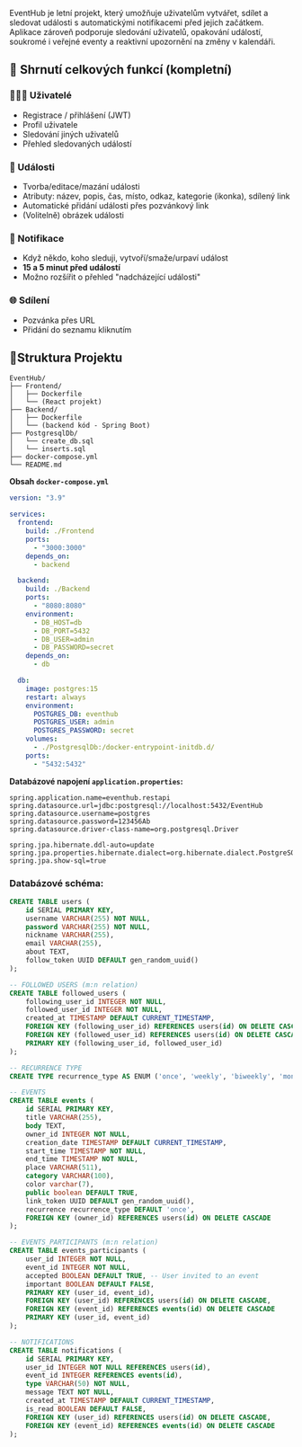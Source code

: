 EventHub je letní projekt, který umožňuje uživatelům vytvářet, sdílet a sledovat události s automatickými notifikacemi před jejich začátkem. Aplikace zároveň podporuje sledování uživatelů, opakování událostí, soukromé i veřejné eventy a reaktivní upozornění na změny v kalendáři.

## 🔧 Shrnutí celkových funkcí (kompletní)

### 🧑‍🤝‍🧑 Uživatelé

- Registrace / přihlášení (JWT)
- Profil uživatele
- Sledování jiných uživatelů
- Přehled sledovaných událostí

### 📅 Události

- Tvorba/editace/mazání události
- Atributy: název, popis, čas, místo, odkaz, kategorie (ikonka), sdílený link
- Automatické přidání události přes pozvánkový link
- (Volitelně) obrázek události

### 🔔 Notifikace

- Když někdo, koho sleduji, vytvoří/smaže/urpaví událost
- **15 a 5 minut před událostí**
- Možno rozšířit o přehled "nadcházející události"

### 🌐 Sdílení

- Pozvánka přes URL
- Přidání do seznamu kliknutím

## 📁Struktura Projektu

```
EventHub/
├── Frontend/
│   ├── Dockerfile
│   └── (React projekt)
├── Backend/
│   ├── Dockerfile
│   └── (backend kód - Spring Boot)
├── PostgresqlDb/
│   └── create_db.sql
│	└── inserts.sql
├── docker-compose.yml
└── README.md
```

**Obsah `docker-compose.yml`**

```yaml
version: "3.9"

services:
  frontend:
    build: ./Frontend
    ports:
      - "3000:3000"
    depends_on:
      - backend

  backend:
    build: ./Backend
    ports:
      - "8080:8080"
    environment:
      - DB_HOST=db
      - DB_PORT=5432
      - DB_USER=admin
      - DB_PASSWORD=secret
    depends_on:
      - db

  db:
    image: postgres:15
    restart: always
    environment:
      POSTGRES_DB: eventhub
      POSTGRES_USER: admin
      POSTGRES_PASSWORD: secret
    volumes:
      - ./PostgresqlDb:/docker-entrypoint-initdb.d/
    ports:
      - "5432:5432"
```

**Databázové napojení `application.properties`:**

```properties
spring.application.name=eventhub.restapi
spring.datasource.url=jdbc:postgresql://localhost:5432/EventHub
spring.datasource.username=postgres
spring.datasource.password=123456Ab
spring.datasource.driver-class-name=org.postgresql.Driver

spring.jpa.hibernate.ddl-auto=update
spring.jpa.properties.hibernate.dialect=org.hibernate.dialect.PostgreSQLDialect
spring.jpa.show-sql=true
```

### Databázové schéma:

```sql
CREATE TABLE users (
    id SERIAL PRIMARY KEY,
    username VARCHAR(255) NOT NULL,
    password VARCHAR(255) NOT NULL,
    nickname VARCHAR(255),
    email VARCHAR(255),
    about TEXT,
    follow_token UUID DEFAULT gen_random_uuid()
);

-- FOLLOWED USERS (m:n relation)
CREATE TABLE followed_users (
    following_user_id INTEGER NOT NULL,
    followed_user_id INTEGER NOT NULL,
    created_at TIMESTAMP DEFAULT CURRENT_TIMESTAMP,
    FOREIGN KEY (following_user_id) REFERENCES users(id) ON DELETE CASCADE,
    FOREIGN KEY (followed_user_id) REFERENCES users(id) ON DELETE CASCADE,
    PRIMARY KEY (following_user_id, followed_user_id)
);

-- RECURRENCE TYPE
CREATE TYPE recurrence_type AS ENUM ('once', 'weekly', 'biweekly', 'monthly', 'quarterly', 'yearly');

-- EVENTS
CREATE TABLE events (
    id SERIAL PRIMARY KEY,
    title VARCHAR(255),
    body TEXT,
    owner_id INTEGER NOT NULL,
    creation_date TIMESTAMP DEFAULT CURRENT_TIMESTAMP,
    start_time TIMESTAMP NOT NULL,
    end_time TIMESTAMP NOT NULL,
    place VARCHAR(511),
    category VARCHAR(100),
    color varchar(7),
    public boolean DEFAULT TRUE,
    link_token UUID DEFAULT gen_random_uuid(),
    recurrence recurrence_type DEFAULT 'once',
    FOREIGN KEY (owner_id) REFERENCES users(id) ON DELETE CASCADE
);

-- EVENTS_PARTICIPANTS (m:n relation)
CREATE TABLE events_participants (
    user_id INTEGER NOT NULL,
    event_id INTEGER NOT NULL,
    accepted BOOLEAN DEFAULT TRUE, -- User invited to an event
    important BOOLEAN DEFAULT FALSE,
    PRIMARY KEY (user_id, event_id),
    FOREIGN KEY (user_id) REFERENCES users(id) ON DELETE CASCADE,
    FOREIGN KEY (event_id) REFERENCES events(id) ON DELETE CASCADE
    PRIMARY KEY (user_id, event_id)
);

-- NOTIFICATIONS
CREATE TABLE notifications (
    id SERIAL PRIMARY KEY,
    user_id INTEGER NOT NULL REFERENCES users(id),
    event_id INTEGER REFERENCES events(id),
    type VARCHAR(50) NOT NULL,
    message TEXT NOT NULL,
    created_at TIMESTAMP DEFAULT CURRENT_TIMESTAMP,
    is_read BOOLEAN DEFAULT FALSE,
    FOREIGN KEY (user_id) REFERENCES users(id) ON DELETE CASCADE,
    FOREIGN KEY (event_id) REFERENCES events(id) ON DELETE CASCADE
);
```
